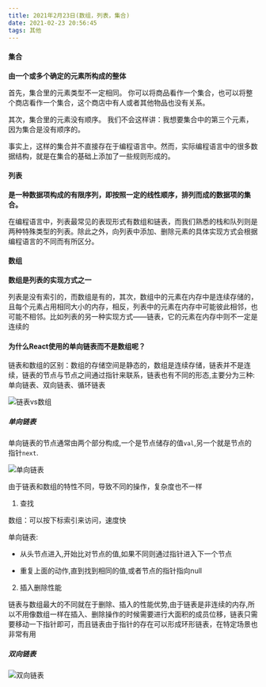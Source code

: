 ```yaml
---
title: 2021年2月23日(数组，列表，集合)
date: 2021-02-23 20:56:45
tags: 其他
---
```


#### 集合

**由一个或多个确定的元素所构成的整体**

首先，集合里的元素类型不一定相同。 你可以将商品看作一个集合，也可以将整个商店看作一个集合，这个商店中有人或者其他物品也没有关系。

其次，集合里的元素没有顺序。 我们不会这样讲：我想要集合中的第三个元素，因为集合是没有顺序的。

事实上，这样的集合并不直接存在于编程语言中。然而，实际编程语言中的很多数据结构，就是在集合的基础上添加了一些规则形成的。

#### 列表

**是一种数据项构成的有限序列，即按照一定的线性顺序，排列而成的数据项的集合。**

在编程语言中，列表最常见的表现形式有数组和链表，而我们熟悉的栈和队列则是两种特殊类型的列表。除此之外，向列表中添加、删除元素的具体实现方式会根据编程语言的不同而有所区分。

#### 数组

**数组是列表的实现方式之一**

列表是没有索引的，而数组是有的，其次，数组中的元素在内存中是连续存储的，且每个元素占用相同大小的内存，相反，列表中的元素在内存中可能彼此相邻，也可能不相邻。比如列表的另一种实现方式——链表，它的元素在内存中则不一定是连续的

#### 为什么React使用的单向链表而不是数组呢？

链表和数组的区别：数组的存储空间是静态的，数组是连续存储，链表并不是连续，链表的节点与节点之间通过指针来联系，链表也有不同的形态,主要分为三种:单向链表、双向链表、循环链表

<img src="https://xiaomuzhu-image.oss-cn-beijing.aliyuncs.com/56377ec66d30a5840cce25141cbdaf68.png" alt="链表vs数组" loading="lazy">

##### 单向链表

单向链表的节点通常由两个部分构成,一个是节点储存的值`val`,另一个就是节点的指针`next`.

<img src="https://xiaomuzhu-image.oss-cn-beijing.aliyuncs.com/7fcadf08736bf6c79155832ee4f06c4f.png" alt="单向链表" loading="lazy">

由于链表和数组的特性不同，导致不同的操作，复杂度也不一样

1. 查找

数组：可以按下标索引来访问，速度快

单向链表:

- 从头节点进入,开始比对节点的值,如果不同则通过指针进入下一个节点

- 重复上面的动作,直到找到相同的值,或者节点的指针指向null

2. 插入删除性能

链表与数组最大的不同就在于删除、插入的性能优势,由于链表是非连续的内存,所以不用像数组一样在插入、删除操作的时候需要进行大面积的成员位移，链表只需要移动一下指针即可，而且链表由于指针的存在可以形成环形链表，在特定场景也非常有用

##### 双向链表

<img src="https://xiaomuzhu-image.oss-cn-beijing.aliyuncs.com/6ce72061e616823739f9d246915200fd.png" alt="双向链表" loading="lazy">


